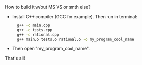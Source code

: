 How to build it w/out MS VS or smth else?

- Install C++ compiler (GCC for example). Then run in terminal:
  ```bash
    g++ -c main.cpp
    g++ -c tests.cpp
    g++ -c rational.cpp
    g++ main.o tests.o rational.o -o my_program_cool_name
  ```
- Then open "my_program_cool_name".

That's all!
